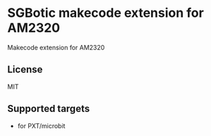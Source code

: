 # SGBotic makecode extension for AM2320

Makecode extension for AM2320

## License

MIT

## Supported targets

* for PXT/microbit